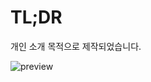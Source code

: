 # TL;DR

개인 소개 목적으로 제작되었습니다.

![preview](https://github.com/webhacking/about-me/blob/gh-pages/assets/images/screen-shot.png)
